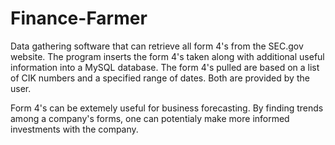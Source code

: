 # Finance-Farmer
Data gathering software that can retrieve all form 4's from the SEC.gov website. The program inserts the form 4's taken along with additional useful information into a MySQL database. The form 4's pulled are based on a list of CIK numbers and a specified range of dates. Both are provided by the user. 

Form 4's can be extemely useful for business forecasting. By finding trends among a company's forms, one can potentialy make more informed investments with the company.  
